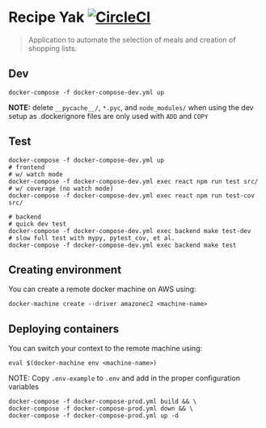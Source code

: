 # Recipe Yak [![CircleCI](https://circleci.com/gh/recipeyak/recipeyak.svg?style=svg)](https://circleci.com/gh/recipeyak/recipeyak)
> Application to automate the selection of meals and creation of shopping lists.

## Dev

```
docker-compose -f docker-compose-dev.yml up
```

**NOTE:** delete `__pycache__/`, `*.pyc`, and `node_modules/` when using the dev
setup as .dockerignore files are only used with `ADD` and `COPY`

## Test

```
docker-compose -f docker-compose-dev.yml up
# frontend
# w/ watch mode
docker-compose -f docker-compose-dev.yml exec react npm run test src/
# w/ coverage (no watch mode)
docker-compose -f docker-compose-dev.yml exec react npm run test-cov src/

# backend
# quick dev test
docker-compose -f docker-compose-dev.yml exec backend make test-dev
# slow full test with mypy, pytest_cov, et al.
docker-compose -f docker-compose-dev.yml exec backend make test
```

## Creating environment
You can create a remote docker machine on AWS using:
```
docker-machine create --driver amazonec2 <machine-name>
```

## Deploying containers
You can switch your context to the remote machine using:
```
eval $(docker-machine env <machine-name>)
```
NOTE: Copy `.env-example` to `.env` and add in the proper configuration variables
```
docker-compose -f docker-compose-prod.yml build && \
docker-compose -f docker-compose-prod.yml down && \
docker-compose -f docker-compose-prod.yml up -d
```

[0]: https://docs.docker.com/engine/reference/builder/#dockerignore-file

